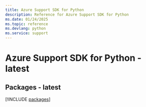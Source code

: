```yaml
---
title: Azure Support SDK for Python
description: Reference for Azure Support SDK for Python
ms.date: 01/24/2025
ms.topic: reference
ms.devlang: python
ms.service: support
---
```

# Azure Support SDK for Python - latest
## Packages - latest
[!INCLUDE [packages](support-index.md)]